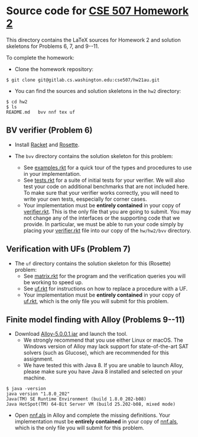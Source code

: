 # Source code for [CSE 507 Homework 2](tex/hw2.pdf)

This directory contains the LaTeX sources for Homework 2 and solution skeletons for Problems 6, 7, and 9--11.

To complete the homework:

- Clone the homework repository:

```
$ git clone git@gitlab.cs.washington.edu:cse507/hw21au.git
```

- You can find the sources and solution skeletons in the `hw2` directory:

```
$ cd hw2
$ ls
README.md	bvv nnf tex uf
```
## BV verifier (Problem 6)

- Install [Racket](http://racket-lang.org) and [Rosette](https://github.com/emina/rosette#installing-rosette).

- The `bvv` directory contains the solution skeleton for this problem:
  - See [examples.rkt](bvv/examples.rkt) for a quick tour of the types and procedures to use in your implementation.
  - See [tests.rkt](bvv/tests.rkt) for a suite of initial tests for your verifier. We will also test your code on additional benchmarks that are not included here.  To make sure that your verifier works correctly, you will need to write your own tests, eespecially for corner cases.
  - Your implementation must be **entirely contained** in your copy of [verifier.rkt](bvv/verifier.rkt).  This is the only file that you are going to submit.  You may not change any of the interfaces or the supporting code that we provide.  In particular, we must be able to run your code simply by placing your [verifier.rkt](bvv/verifier.rkt) file into our copy of the `hw/hw2/bvv` directory.

## Verification with UFs (Problem 7)

- The `uf` directory contains the solution skeleton for this (Rosette) problem:
  - See [matrix.rkt](uf/matrix.rkt) for the program and the verification queries you will be working to speed up.
  - See [uf.rkt](uf/uf.rkt) for instructions on how to replace a procedure with a UF.
  - Your implementation must be **entirely contained** in your copy of [uf.rkt](uf/uf.rkt), which is the only file you will submit for this problem.

## Finite model finding with Alloy (Problems 9--11)

- Download [Alloy-5.0.0.1.jar](https://github.com/AlloyTools/org.alloytools.alloy/releases/download/v5.0.0.1/Alloy-5.0.0.1.jar) and launch the tool.  
  - We strongly recommend that you use either Linux or macOS.  The Windows version of Alloy may lack support for state-of-the-art SAT solvers (such as Glucose), which are recommended for this assignment.
  - We have tested this with Java 8. If you are unable to launch Alloy, please make sure you have Java 8 installed and selected on your machine.

```
$ java -version
java version "1.8.0_202"
Java(TM) SE Runtime Environment (build 1.8.0_202-b08)
Java HotSpot(TM) 64-Bit Server VM (build 25.202-b08, mixed mode)
```

- Open [nnf.als](nnf/nnf.als) in Alloy and complete the missing definitions. Your implementation must be **entirely contained** in your copy of [nnf.als](nnf/nnf.als), which is the only file you will submit for this problem.


